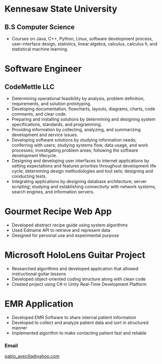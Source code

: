 # Kennesaw State University

## B.S Computer Science

- Courses on Java, C++, Python, Linux, software development process, user-interface design, statistics, linear algebra, calculus, calculus II, and statistical machine learning.

# Software Engineer

## CodeMettle LLC

- Determining operational feasibility by analysis, problem definition, requirements, and solution prototyping.
- Developing documentation, flowcharts, layouts, diagrams, charts, code comments, and clear code.
- Preparing and installing solutions by determining and designing system specifications, standards, and programming.
- Providing information by collecting, analyzing, and summarizing development and service issues.
- Developing software solutions by studying information needs; conferring with users; studying systems flow, data usage, and work processes; investigating problem areas; following the software development lifecycle.
- Designing and developing user interfaces to internet applications by setting expectations and features priorities
throughout development life cycle; determining design methodologies and tool sets; designing and conducting tests.
- Integrating applications by designing database architecture; server scripting; studying and establishing connectivity with network systems, search engines, and information servers.


# Gourmet Recipe Web App

- Developed abstract recipe guide using system algorithms
- Used Edmame API to retrieve and represent data
- Designed for personal use and experimental purpose

# Microsoft HoloLens Guitar Project

- Researched algorithms and developed application that allowed instructional guitar lessons
- Developed object-oriented coding structure along with clean code
- Created project using C# in Unity Real-Time Development Platform

# EMR Application

- Developed EMR Software to share internal patient information
- Developed to collect and analyze patient data and sort in structured manner
- Implemented algorithm to make contacting patient fast and reliable


### Email
pablo_avecilla@yahoo.com
